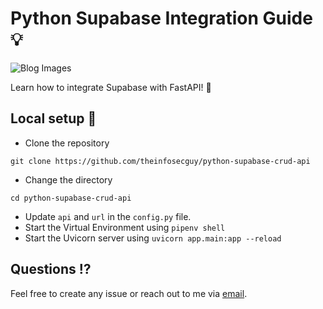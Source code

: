 # Python Supabase Integration Guide 💡

![Blog Images](https://user-images.githubusercontent.com/33570148/219869662-c7c179f7-99a5-4cc3-8722-3b9096ae6feb.png)

Learn how to integrate Supabase with FastAPI! 🚀

## Local setup 🎯

- Clone the repository
```
git clone https://github.com/theinfosecguy/python-supabase-crud-api
```

- Change the directory
```
cd python-supabase-crud-api
```

- Update `api` and `url` in the `config.py` file.
- Start the Virtual Environment using `pipenv shell`
- Start the Uvicorn server using `uvicorn app.main:app --reload`


## Questions ⁉️

Feel free to create any issue or reach out to me via [email](mailto:hello@theinfosecguy.xyz).
